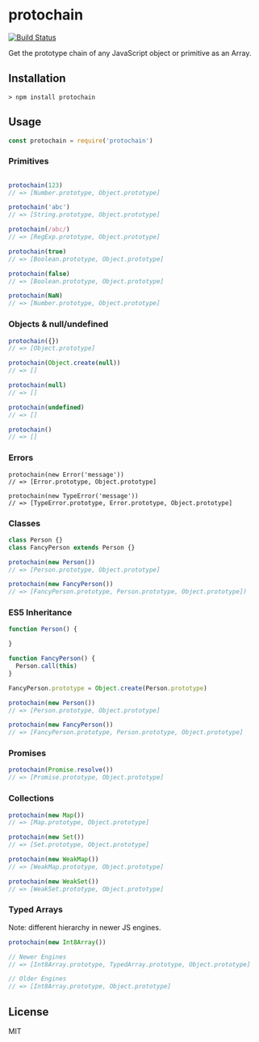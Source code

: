 # protochain

[![Build Status](https://travis-ci.org/timoxley/protochain.svg?branch=master)](https://travis-ci.org/timoxley/protochain)

Get the prototype chain of any JavaScript object or primitive as an Array.

## Installation

```
> npm install protochain
```

## Usage

```js
const protochain = require('protochain')
```

### Primitives

```js

protochain(123)
// => [Number.prototype, Object.prototype]

protochain('abc')
// => [String.prototype, Object.prototype]

protochain(/abc/)
// => [RegExp.prototype, Object.prototype]

protochain(true)
// => [Boolean.prototype, Object.prototype]

protochain(false)
// => [Boolean.prototype, Object.prototype]

protochain(NaN)
// => [Number.prototype, Object.prototype]
```

### Objects & null/undefined

```js
protochain({})
// => [Object.prototype]

protochain(Object.create(null))
// => []

protochain(null)
// => []

protochain(undefined)
// => []

protochain()
// => []
```

### Errors

```
protochain(new Error('message'))
// => [Error.prototype, Object.prototype]

protochain(new TypeError('message'))
// => [TypeError.prototype, Error.prototype, Object.prototype]
```

### Classes

```js
class Person {}
class FancyPerson extends Person {}

protochain(new Person())
// => [Person.prototype, Object.prototype]

protochain(new FancyPerson())
// => [FancyPerson.prototype, Person.prototype, Object.prototype])
```

### ES5 Inheritance

```js
function Person() {

}

function FancyPerson() {
  Person.call(this)
}

FancyPerson.prototype = Object.create(Person.prototype)

protochain(new Person())
// => [Person.prototype, Object.prototype]

protochain(new FancyPerson())
// => [FancyPerson.prototype, Person.prototype, Object.prototype]
```

### Promises

```js
protochain(Promise.resolve())
// => [Promise.prototype, Object.prototype]
```

### Collections

```js
protochain(new Map())
// => [Map.prototype, Object.prototype]

protochain(new Set())
// => [Set.prototype, Object.prototype]

protochain(new WeakMap())
// => [WeakMap.prototype, Object.prototype]

protochain(new WeakSet())
// => [WeakSet.prototype, Object.prototype]
```

### Typed Arrays

Note: different hierarchy in newer JS engines.

```js
protochain(new Int8Array())

// Newer Engines
// => [Int8Array.prototype, TypedArray.prototype, Object.prototype]

// Older Engines
// => [Int8Array.prototype, Object.prototype]
```

## License

MIT
